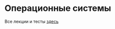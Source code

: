 # Операционные системы
Все лекции и тесты [здесь](https://rootrootroot.notion.site/f56224efed0e4c8d85864ffa22d4120e)